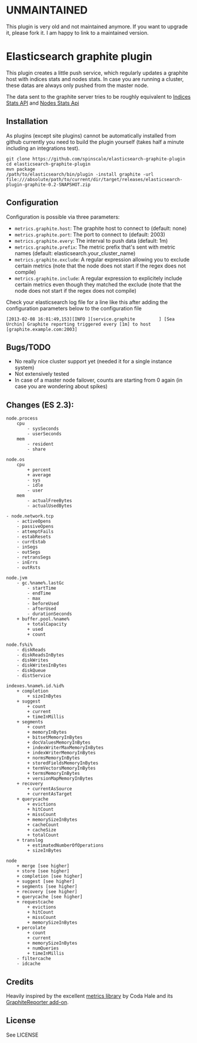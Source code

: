 # UNMAINTAINED

This plugin is very old and not maintained anymore. If you want to upgrade it, please fork it. I am happy to link to a maintained version.

# Elasticsearch graphite plugin

This plugin creates a little push service, which regularly updates a graphite host with indices stats and nodes stats. In case you are running a cluster, these datas are always only pushed from the master node.

The data sent to the graphite server tries to be roughly equivalent to [Indices Stats API](http://www.elasticsearch.org/guide/reference/api/admin-indices-stats.html) and [Nodes Stats Api](http://www.elasticsearch.org/guide/reference/api/admin-cluster-nodes-stats.html)


## Installation

As plugins (except site plugins) cannot be automatically installed from github currently you need to build the plugin yourself (takes half a minute including an integrations test).

```
git clone https://github.com/spinscale/elasticsearch-graphite-plugin
cd elasticsearch-graphite-plugin
mvn package
/path/to/elasticsearch/bin/plugin -install graphite -url file:///absolute/path/to/current/dir/target/releases/elasticsearch-plugin-graphite-0.2-SNAPSHOT.zip
```


## Configuration

Configuration is possible via three parameters:

* `metrics.graphite.host`: The graphite host to connect to (default: none)
* `metrics.graphite.port`: The port to connect to (default: 2003)
* `metrics.graphite.every`: The interval to push data (default: 1m)
* `metrics.graphite.prefix`: The metric prefix that's sent with metric names (default: elasticsearch.your_cluster_name)
* `metrics.graphite.exclude`: A regular expression allowing you to exclude certain metrics (note that the node does not start if the regex does not compile)
* `metrics.graphite.include`: A regular expression to explicitely include certain metrics even though they matched the exclude (note that the node does not start if the regex does not compile)

Check your elasticsearch log file for a line like this after adding the configuration parameters below to the configuration file

```
[2013-02-08 16:01:49,153][INFO ][service.graphite         ] [Sea Urchin] Graphite reporting triggered every [1m] to host [graphite.example.com:2003]
```


## Bugs/TODO

* No really nice cluster support yet (needed it for a single instance system)
* Not extensively tested
* In case of a master node failover, counts are starting from 0 again (in case you are wondering about spikes)

## Changes (ES 2.3):

```text
node.process
	cpu
		- sysSeconds
		- userSeconds
	mem
		- resident
		- share

node.os
	cpu
		+ percent
		+ average
		- sys
		- idle
		- user
	mem
		- actualFreeBytes
		- actualUsedBytes

- node.network.tcp
	- activeOpens
	- passiveOpens
	- attemptFails
	- estabResets
	- currEstab
	- inSegs
	- outSegs
	- retransSegs
	- inErrs
	- outRsts

node.jvm
	- gc.%name%.lastGc
		- startTime
		- endTime
		- max
		- beforeUsed
		- afterUsed
		- durationSeconds
	+ buffer.pool.%name%
		+ totalCapacity
		+ used
		+ count

node.fs%i%
	- diskReads
	- diskReadsInBytes
	- diskWrites
	- diskWritesInBytes
	- diskQueue
	- distService

indexes.%name%.id.%id%
	+ completion
		+ sizeInBytes
	+ suggest
		+ count
		+ current
		+ timeInMillis
	+ segments
		+ count
		+ memoryInBytes
		+ bitsetMemoryInBytes
		+ docValuesMemoryInBytes
		+ indexWriterMaxMemoryInBytes
		+ indexWriterMemoryInBytes
		+ normsMemoryInBytes
		+ storedFieldsMemoryInBytes
		+ termVectorsMemoryInBytes
		+ termsMemoryInBytes
		+ versionMapMemoryInBytes
	+ recovery
		+ currentAsSource
		+ currentAsTarget
	+ querycache
		+ evictions
		+ hitCount
		+ missCount
		+ memorySizeInBytes
		+ cacheCount
		+ cacheSize
		+ totalCount
	+ translog
		+ estimatedNumberOfOperations
		+ sizeInBytes

node
	+ merge [see higher]
	+ store [see higher]
	+ completion [see higher]
	+ suggest [see higher]
	+ segments [see higher]
	+ recovery [see higher]
	+ querycache [see higher]
	+ requestcache
		+ evictions
		+ hitCount
		+ missCount
		+ memorySizeInBytes
	+ percolate
		+ count
		+ current
		+ memorySizeInBytes
		+ numQueries
		+ timeInMillis
	- filtercache
	- idcache
```

## Credits

Heavily inspired by the excellent [metrics library](http://metrics.codahale.com) by Coda Hale and its [GraphiteReporter add-on](http://metrics.codahale.com/manual/graphite/).


## License

See LICENSE

